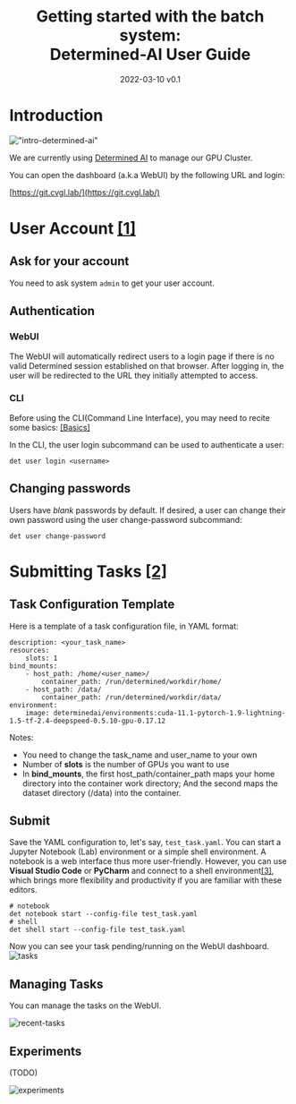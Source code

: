 <h1 align="center">Getting started with the batch system:<br>
Determined-AI User Guide </h1>
<p align="center">
2022-03-10 v0.1
</p>



# Introduction

!["intro-determined-ai"](https://docs.determined.ai/latest/_static/images/logo-determined-ai.svg)

We are currently using [Determined AI](https://www.determined.ai/) to manage our GPU Cluster.

You can open the dashboard (a.k.a WebUI) by the following URL and login:

[https://git.cvgl.lab/](https://git.cvgl.lab/)


# User Account [[1]](https://docs.determined.ai/latest/sysadmin-basics/users.html)

## Ask for your account

You need to ask system `admin` to get your user account. 


## Authentication

### WebUI
The WebUI will automatically redirect users to a login page if there is no valid Determined session established on that browser. After logging in, the user will be redirected to the URL they initially attempted to access.

### CLI
Before using the CLI(Command Line Interface), you may need to recite some basics: [[Basics]](http://10.0.1.67:3000/Cluster_User_Group/cluster-user-guide/wiki/Basics)

In the CLI, the user login subcommand can be used to authenticate a user:

    det user login <username>

## Changing passwords
Users have *blank* passwords by default. If desired, a user can change their own password using the user change-password subcommand:

    det user change-password


# Submitting Tasks [[2]](https://zhuanlan.zhihu.com/p/422462131)

## Task Configuration Template

Here is a template of a task configuration file, in YAML format:

    description: <your_task_name>
    resources:
        slots: 1
    bind_mounts:
        - host_path: /home/<user_name>/
            container_path: /run/determined/workdir/home/
        - host_path: /data/
            container_path: /run/determined/workdir/data/
    environment:
        image: determinedai/environments:cuda-11.1-pytorch-1.9-lightning-1.5-tf-2.4-deepspeed-0.5.10-gpu-0.17.12

Notes: 
- You need to change the task_name and user_name to your own
- Number of **slots** is the number of GPUs you want to use
- In **bind_mounts**, the first host_path/container_path maps your home directory into the container work directory; And the second maps the dataset directory (/data) into the container.

## Submit

Save the YAML configuration to, let's say, `test_task.yaml`. You can start a Jupyter Notebook (Lab) environment or a simple shell environment. A notebook is a web interface thus more user-friendly. However, you can use **Visual Studio Code** or **PyCharm** and connect to a shell environment[[3]](https://docs.determined.ai/latest/features/commands-and-shells.html#visual-studio-code), which brings more flexibility and productivity if you are familiar with these editors.

    # notebook
    det notebook start --config-file test_task.yaml
    # shell
    det shell start --config-file test_task.yaml

Now you can see your task pending/running on the WebUI dashboard.
![tasks](https://docs.determined.ai/latest/_images/task-list@2x.jpg)

## Managing Tasks

You can manage the tasks on the WebUI.

![recent-tasks](https://docs.determined.ai/latest/_images/pytorch_dashboard@2x.jpg)


## Experiments

(TODO)

![experiments](https://docs.determined.ai/latest/_images/hp_experiment_page@2x.jpg)